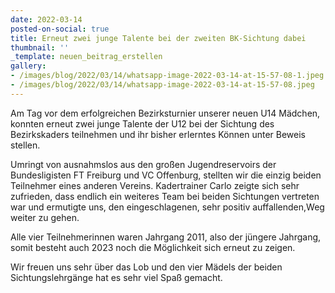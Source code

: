 ```yaml
---
date: 2022-03-14
posted-on-social: true
title: Erneut zwei junge Talente bei der zweiten BK-Sichtung dabei
thumbnail: ''
_template: neuen_beitrag_erstellen
gallery:
- /images/blog/2022/03/14/whatsapp-image-2022-03-14-at-15-57-08-1.jpeg
- /images/blog/2022/03/14/whatsapp-image-2022-03-14-at-15-57-08.jpeg
---
```


Am Tag vor dem erfolgreichen Bezirksturnier unserer neuen U14 Mädchen, konnten erneut zwei junge Talente der U12 bei der Sichtung des Bezirkskaders teilnehmen und ihr bisher erlerntes Können unter Beweis stellen.

Umringt von ausnahmslos aus den großen Jugendreservoirs der Bundesligisten FT Freiburg und VC Offenburg, stellten wir die einzig beiden Teilnehmer eines anderen Vereins. Kadertrainer Carlo zeigte sich sehr zufrieden, dass endlich ein weiteres Team bei beiden Sichtungen vertreten war und ermutigte uns, den eingeschlagenen, sehr positiv auffallenden,Weg weiter zu gehen.

Alle vier Teilnehmerinnen waren Jahrgang 2011, also der jüngere Jahrgang, somit besteht auch 2023 noch die Möglichkeit sich erneut zu zeigen.

Wir freuen uns sehr über das Lob und den vier Mädels der beiden Sichtungslehrgänge hat es sehr viel Spaß gemacht.




